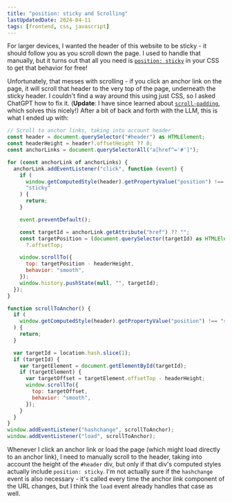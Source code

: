 ```yaml
---
title: "position: sticky and Scrolling"
lastUpdatedDate: 2024-04-11
tags: [frontend, css, javascript]
---
```


For larger devices, I wanted the header of this website to be sticky - it should follow you as you scroll down the page.
I used to handle that manually, but it turns out that all you need is [`position: sticky`](https://developer.mozilla.org/en-US/docs/Web/CSS/position#values) in your CSS to get that behavior for free!

Unfortunately, that messes with scrolling - if you click an anchor link on the page, it will scroll that header to the very top of the page, underneath the sticky header.
I couldn't find a way around this using just CSS, so I asked ChatGPT how to fix it. (**Update**: I have since learned about [`scroll-padding`](20230421-scroll-padding), which solves this nicely!) After a bit of back and forth with the LLM, this is what I ended up with:

```javascript
// Scroll to anchor links, taking into account header
const header = document.querySelector("#header") as HTMLElement;
const headerHeight = header?.offsetHeight ?? 0;
const anchorLinks = document.querySelectorAll("a[href^='#']");

for (const anchorLink of anchorLinks) {
  anchorLink.addEventListener("click", function (event) {
    if (
      window.getComputedStyle(header).getPropertyValue("position") !==
      "sticky"
    ) {
      return;
    }

    event.preventDefault();

    const targetId = anchorLink.getAttribute("href") ?? "";
    const targetPosition = (document.querySelector(targetId) as HTMLElement)
      ?.offsetTop;

    window.scrollTo({
      top: targetPosition - headerHeight,
      behavior: "smooth",
    });
    window.history.pushState(null, "", targetId);
  });
}

function scrollToAnchor() {
  if (
    window.getComputedStyle(header).getPropertyValue("position") !== "sticky"
  ) {
    return;
  }

  var targetId = location.hash.slice(1);
  if (targetId) {
    var targetElement = document.getElementById(targetId);
    if (targetElement) {
      var targetOffset = targetElement.offsetTop - headerHeight;
      window.scrollTo({
        top: targetOffset,
        behavior: "smooth",
      });
    }
  }
}
window.addEventListener("hashchange", scrollToAnchor);
window.addEventListener("load", scrollToAnchor);
```

Whenever I click an anchor link or load the page (which might load directly to an anchor link), I need to manually scroll to the header, taking into account the height of the `#header` div, but only if that div's computed styles actually include `position: sticky`. I'm not actually sure if the `hashchange` event is also necessary - it's called every time the anchor link component of the URL changes, but I think the `load` event already handles that case as well.